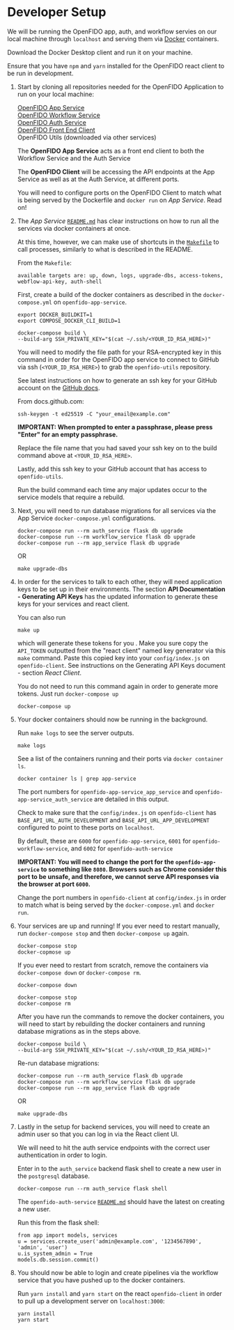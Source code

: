 # Developer Setup

We will be running the OpenFIDO app, auth, and workflow servies on our local machine through `localhost` and serving them via [Docker](http://docker.com) containers.

Download the Docker Desktop client and run it on your machine.

Ensure that you have `npm` and `yarn` installed for the OpenFIDO react client to be run in development.

1.  Start by cloning all repositories needed for the OpenFIDO Application to run on your local machine:

    [OpenFIDO App Service](https://github.com/slacgismo/openfido-app-service) \
    [OpenFIDO Workflow Service](https://github.com/slacgismo/openfido-workflow-service) \
    [OpenFIDO Auth Service](https://github.com/slacgismo/openfido-auth-service) \
    [OpenFIDO Front End Client](https://github.com/slacgismo/openfido-client) \
    OpenFIDO Utils (downloaded via other services)

    The **OpenFIDO App Service** acts as a front end client to both the Workflow Service and the Auth Service

    The **OpenFIDO Client** will be accessing the API endpoints at the App Service as well as at the Auth Service, at different ports.
   
    You will need to configure ports on the OpenFIDO Client to match what is being served by the Dockerfile and `docker run` on *App Service*. Read on!
   
1.  The *App Service* [`README.md`](https://github.com/slacgismo/openfido-app-service/blob/master/README.md) has clear instructions on how to run all the services via docker containers at once.

    At this time, however, we can make use of shortcuts in the [`Makefile`](https://github.com/slacgismo/openfido-app-service/blob/master/Makefile) to call processes, similarly to what is described in the README.

    From the `Makefile`:
    
    ```
    available targets are: up, down, logs, upgrade-dbs, access-tokens, webflow-api-key, auth-shell
    ````
    
    First, create a build of the docker containers as described in the `docker-compose.yml` on `openfido-app-service`.
    
    ```
    export DOCKER_BUILDKIT=1
    export COMPOSE_DOCKER_CLI_BUILD=1
    
    docker-compose build \
    --build-arg SSH_PRIVATE_KEY="$(cat ~/.ssh/<YOUR_ID_RSA_HERE>)"
    ```
    
    You will need to modify the file path for your RSA-encrypted key in this command in order for the OpenFIDO app service to connect to GitHub via ssh (`<YOUR_ID_RSA_HERE>`) to grab the `openfido-utils` repository.
    
    See latest instructions on how to generate an ssh key for your GitHub account on the [GitHub docs](docs.github.com).
    
    From docs.github.com:
    ```
    ssh-keygen -t ed25519 -C "your_email@example.com"
    ```
    
    **IMPORTANT: When prompted to enter a passphrase, please press "Enter" for an empty passphrase.**
    
    Replace the file name that you had saved your ssh key on to the build command above at `<YOUR_ID_RSA_HERE>`.
    
    Lastly, add this ssh key to your GitHub account that has access to `openfido-utils`.
    
    Run the build command each time any major updates occur to the service models that require a rebuild.
    
1.  Next, you will need to run database migrations for all services via the App Service `docker-compose.yml` configurations.

    ```
    docker-compose run --rm auth_service flask db upgrade
    docker-compose run --rm workflow_service flask db upgrade 
    docker-compose run --rm app_service flask db upgrade
    ```
    
    OR
    
    ```
    make upgrade-dbs
    ```
   
1.  In order for the services to talk to each other, they will need application keys to be set up in their environments. The section **API Documentation - Generating API Keys** has the updated information to generate these keys for your services and react client.

    You can also run
   
    ```
    make up
    ```
   
    which will generate these tokens for you . Make you sure copy the `API_TOKEN` outputted from the "react client" named key generator via this `make` command. Paste this copied key into your `config/index.js` on `openfido-client`. See instructions on the Generating API Keys document - section *React Client*.
    
    You do not need to run this command again in order to generate more tokens. Just run `docker-compose up`
    
    ```
    docker-compose up
    ``` 

1.  Your docker containers should now be running in the background.

    Run `make logs` to see the server outputs.
    
    ```
    make logs
    ```

    See a list of the containers running and their ports via `docker container ls`.
    
    ```
    docker container ls | grep app-service
    ```
    
    The port numbers for `openfido-app-service_app_service` and `openfido-app-service_auth_service` are detailed in this output.
    
    Check to make sure that the `config/index.js` on `openfido-client` has `BASE_API_URL_AUTH_DEVELOPMENT` and `BASE_API_URL_APP_DEVELOPMENT` configured to point to these ports on `localhost`.
    
    By default, these are `6000` for `openfido-app-service`, `6001` for `openfido-workflow-service`, and `6002` for `openfido-auth-service`
    
    **IMPORTANT: You will need to change the port for the `openfido-app-service` to something like `8080`. Browsers such as Chrome consider this port to be unsafe, and therefore, we cannot serve API responses via the browser at port `6000`.**
    
    Change the port numbers in `openfido-client` at `config/index.js` in order to match what is being served by the `docker-compose.yml` and `docker run`.

1.  Your services are up and running! If you ever need to restart manually, run `docker-compose stop` and then `docker-compose up` again.

    ```
    docker-compose stop
    docker-copmose up
    ```
    
    If you ever need to restart from scratch, remove the containers via `docker-compose down` or `docker-compose rm`.
    
    ```
    docker-compose down
    ```
    
    ```
    docker-compose stop
    docker-compose rm
    ```
    
    After you have run the commands to remove the docker containers, you will need to start by rebuilding the docker containers and running database migrations as in the steps above.
     
    ```
    docker-compose build \
    --build-arg SSH_PRIVATE_KEY="$(cat ~/.ssh/<YOUR_ID_RSA_HERE>)"
    ```
 
    Re-run database migrations:
    ```
    docker-compose run --rm auth_service flask db upgrade
    docker-compose run --rm workflow_service flask db upgrade 
    docker-compose run --rm app_service flask db upgrade
    ```
    
    OR
    
    ```
    make upgrade-dbs
    ```   

1.  Lastly in the setup for backend services, you will need to create an admin user so that you can log in via the React client UI.

    We will need to hit the auth service endpoints with the correct user authentication in order to login.
    
    Enter in to the `auth_service` backend flask shell to create a new user in the `postgresql` database.
    ```
    docker-compose run --rm auth_service flask shell
    ```

    The `openfido-auth-service` [`README.md`](https://github.com/slacgismo/openfido-auth-service/blob/master/README.md) should have the latest on creating a new user.
    
    Run this from the flask shell:
    
    ```
    from app import models, services
    u = services.create_user('admin@example.com', '1234567890', 'admin', 'user')
    u.is_system_admin = True
    models.db.session.commit()
    ```
    
1.  You should now be able to login and create pipelines via the workflow service that you have pushed up to the docker containers.

    Run `yarn install` and `yarn start` on the react `openfido-client` in order to pull up a development server on `localhost:3000`:
    
    ```
    yarn install
    yarn start
    ```
